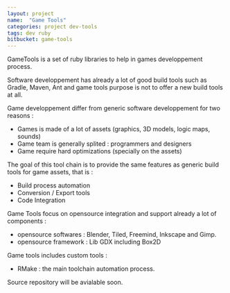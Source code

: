 ```yaml
---
layout: project
name:  "Game Tools"
categories: project dev-tools
tags: dev ruby
bitbucket: game-tools
---
```


GameTools is a set of ruby libraries to help in games developpement process.

Software developpement has already a lot of good build tools such as Gradle, Maven, Ant and game tools purpose is not to offer a new build tools at all. 

Game developpement differ from generic software developpement for two reasons :
- Games is made of a lot of assets (graphics, 3D models, logic maps, sounds)
- Game team is generally splited : programmers and designers
- Game require hard optimizations (specially on the assets)

The goal of this tool chain is to provide the same features as generic build tools for game assets, that is :
- Build process automation
- Conversion / Export tools
- Code Integration

Game Tools focus on opensource integration and support already a lot of components :
- opensource softwares : Blender, Tiled, Freemind, Inkscape and Gimp.
- opensource framework : Lib GDX including Box2D

Game tools includes custom tools :
- RMake : the main toolchain automation process.

<div class="alert alert-danger" role="alert">
  <p>Source repository will be avialable soon.</p>
</div>